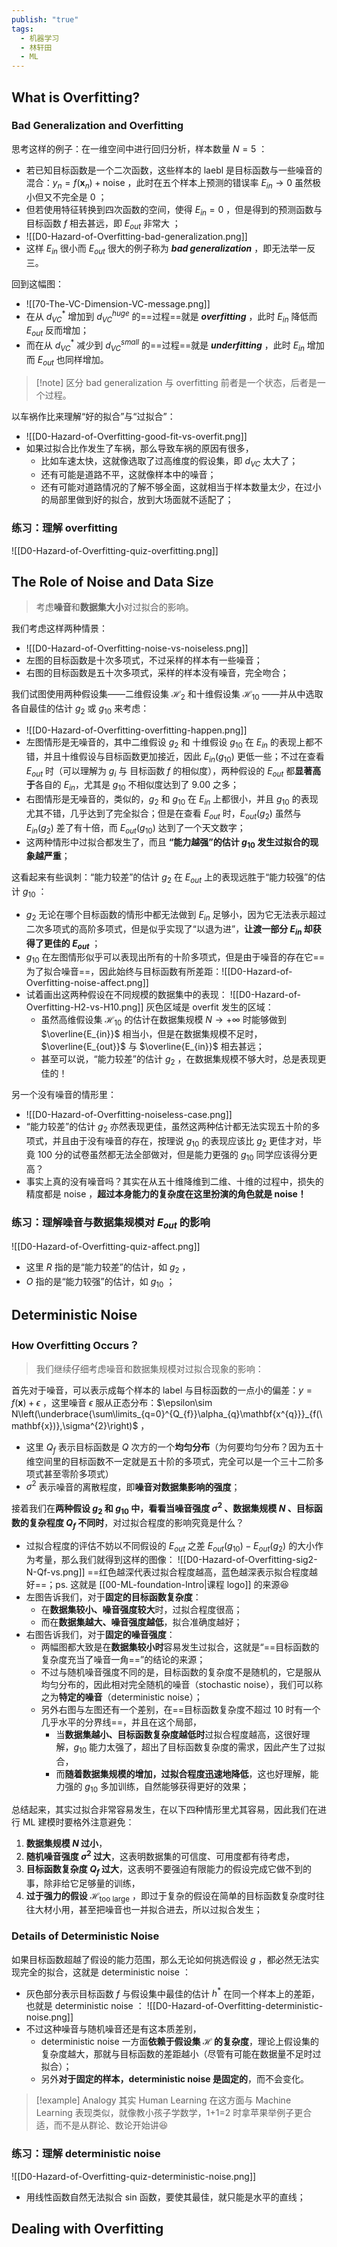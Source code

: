 ```yaml
---
publish: "true"
tags:
  - 机器学习
  - 林轩田
  - ML
---
```

## What is Overfitting?

### Bad Generalization and Overfitting

思考这样的例子：在一维空间中进行回归分析，样本数量 $N=5$ ：
- 若已知目标函数是一个二次函数，这些样本的 laebl 是目标函数与一些噪音的混合：$y_{n}=f(\mathbf{x}_{n})+\text{noise}$ ，此时在五个样本上预测的错误率 $E_{in}\to0$ 虽然极小但又不完全是 0 ；
- 但若使用特征转换到四次函数的空间，使得 $E_{in}=0$ ，但是得到的预测函数与目标函数 $f$ 相去甚远，即 $E_{out}$ 非常大 ；
- ![[D0-Hazard-of-Overfitting-bad-generalization.png]]
- 这样 $E_{in}$ 很小而 $E_{out}$ 很大的例子称为 ***bad generalization*** ，即无法举一反三。

回到这幅图：
- ![[70-The-VC-Dimension-VC-message.png]]
- 在从 $d_{VC}^{*}$ 增加到 $d_{VC}^{huge}$ 的==过程==就是 ***overfitting*** ，此时 $E_{in}$ 降低而 $E_{out}$ 反而增加；
- 而在从 $d_{VC}^{*}$ 减少到 $d_{VC}^{small}$ 的==过程==就是 ***underfitting*** ，此时 $E_{in}$ 增加而 $E_{out}$ 也同样增加。

>[!note] 区分 bad generalization 与 overfitting
>前者是一个状态，后者是一个过程。

以车祸作比来理解“好的拟合”与“过拟合”：
- ![[D0-Hazard-of-Overfitting-good-fit-vs-overfit.png]]
- 如果过拟合比作发生了车祸，那么导致车祸的原因有很多，
	- 比如车速太快，这就像选取了过高维度的假设集，即 $d_{VC}$ 太大了；
	- 还有可能是道路不平，这就像样本中的噪音；
	- 还有可能对道路情况的了解不够全面，这就相当于样本数量太少，在过小的局部里做到好的拟合，放到大场面就不适配了；

### 练习：理解 overfitting

![[D0-Hazard-of-Overfitting-quiz-overfitting.png]]

## The Role of Noise and Data Size

> 考虑**噪音**和**数据集大小**对过拟合的影响。

我们考虑这样两种情景：
- ![[D0-Hazard-of-Overfitting-noise-vs-noiseless.png]]
- 左图的目标函数是十次多项式，不过采样的样本有一些噪音；
- 右图的目标函数是五十次多项式，采样的样本没有噪音，完全吻合；

我们试图使用两种假设集——二维假设集 $\mathcal{H}_{2}$ 和十维假设集 $\mathcal{H}_{10}$ ——并从中选取各自最佳的估计 $g_{2}$ 或 $g_{10}$ 来考虑：
- ![[D0-Hazard-of-Overfitting-overfitting-happen.png]]
- 左图情形是无噪音的，其中二维假设 $g_{2}$ 和 十维假设 $g_{10}$ 在 $E_{in}$ 的表现上都不错，并且十维假设与目标函数更加接近，因此 $E_{in}(g_{10})$ 更低一些；不过在查看 $E_{out}$ 时（可以理解为 $g_{i}$ 与 目标函数 $f$ 的相似度），两种假设的 $E_{out}$ 都**显著高于**各自的 $E_{in}$，尤其是 $g_{10}$ 不相似度达到了 9.00 之多；
- 右图情形是无噪音的，类似的，$g_2$ 和 $g_{10}$ 在 $E_{in}$ 上都很小，并且 $g_{10}$ 的表现尤其不错，几乎达到了完全拟合；但是在查看 $E_{out}$ 时，$E_{out}(g_{2})$ 虽然与 $E_{in}(g_{2})$ 差了有十倍，而 $E_{out}(g_{10})$ 达到了一个天文数字；
- 这两种情形中过拟合都发生了，而且 **“能力越强”的估计 $g_{10}$ 发生过拟合的现象越严重**；

这看起来有些讽刺：“能力较差”的估计 $g_{2}$ 在 $E_{out}$ 上的表现远胜于“能力较强”的估计 $g_{10}$ ：
- $g_{2}$ 无论在哪个目标函数的情形中都无法做到 $E_{in}$ 足够小，因为它无法表示超过二次多项式的高阶多项式，但是似乎实现了“以退为进”，**让渡一部分 $E_{in}$ 却获得了更佳的 $E_{out}$** ；
- $g_{10}$ 在左图情形似乎可以表现出所有的十阶多项式，但是由于噪音的存在它==为了拟合噪音==，因此始终与目标函数有所差距：![[D0-Hazard-of-Overfitting-noise-affect.png]]
- 试着画出这两种假设在不同规模的数据集中的表现： ![[D0-Hazard-of-Overfitting-H2-vs-H10.png]] 灰色区域是 overfit 发生的区域：
	- 虽然高维假设集 $\mathcal{H}_{10}$ 的估计在数据集规模 $N\to+\infty$ 时能够做到 $\overline{E_{in}}$ 相当小，但是在数据集规模不足时，$\overline{E_{out}}$ 与 $\overline{E_{in}}$ 相去甚远；
	- 甚至可以说，“能力较差”的估计 $g_2$ ，在数据集规模不够大时，总是表现更佳的！

另一个没有噪音的情形里：
- ![[D0-Hazard-of-Overfitting-noiseless-case.png]]
- “能力较差”的估计 $g_{2}$ 亦然表现更佳，虽然这两种估计都无法实现五十阶的多项式，并且由于没有噪音的存在，按理说 $g_{10}$ 的表现应该比 $g_{2}$ 更佳才对，毕竟 100 分的试卷虽然都无法全部做对，但是能力更强的 $g_{10}$ 同学应该得分更高？
- 事实上真的没有噪音吗？其实在从五十维降维到二维、十维的过程中，损失的精度都是 noise ，**超过本身能力的复杂度在这里扮演的角色就是 noise！**

### 练习：理解噪音与数据集规模对 $E_{out}$ 的影响

![[D0-Hazard-of-Overfitting-quiz-affect.png]]
- 这里 *R* 指的是“能力较差”的估计，如 $g_{2}$ ，
- *O* 指的是“能力较强”的估计，如 $g_{10}$ ；

## Deterministic Noise

### How Overfitting Occurs？

> 我们继续仔细考虑噪音和数据集规模对过拟合现象的影响：

首先对于噪音，可以表示成每个样本的 label 与目标函数的一点小的偏差：$y=f(\mathbf{x})+\epsilon$ ，这里噪音 $\epsilon$ 服从正态分布：$\epsilon\sim N\left(\underbrace{\sum\limits_{q=0}^{Q_{f}}\alpha_{q}\mathbf{x^{q}}}_{f(\mathbf{x})},\sigma^{2}\right)$ ，
- 这里 $Q_{f}$ 表示目标函数是 *Q* 次方的一个**均匀分布**（为何要均匀分布？因为五十维空间里的目标函数不一定就是五十阶的多项式，完全可以是一个三十二阶多项式甚至零阶多项式）
- $\sigma^{2}$ 表示噪音的离散程度，即**噪音对数据集影响的强度**；

接着我们在**两种假设 $g_{2}$ 和 $g_{10}$ 中，看看当噪音强度 $\sigma^{2}$ 、数据集规模 $N$ 、目标函数的复杂程度 $Q_{f}$ 不同时**，对过拟合程度的影响究竟是什么？
- 过拟合程度的评估不妨以不同假设的 $E_{out}$ 之差 $E_{out}(g_{10})-E_{out}(g_{2})$ 的大小作为考量，那么我们就得到这样的图像： ![[D0-Hazard-of-Overfitting-sig2-N-Qf-vs.png]] ==红色越深代表过拟合程度越高，蓝色越深表示拟合程度越好==；ps. 这就是 [[00-ML-foundation-Intro|课程 logo]] 的来源😆
- 左图告诉我们，对于**固定的目标函数复杂度**：
	- 在**数据集较小、噪音强度较大**时，过拟合程度很高；
	- 而在**数据集越大、噪音强度越低**，拟合准确度越好；
- 右图告诉我们，对于**固定的噪音强度**：
	- 两幅图都大致是在**数据集较小时**容易发生过拟合，这就是“==目标函数的复杂度充当了噪音一角==”的结论的来源；
	- 不过与随机噪音强度不同的是，目标函数的复杂度不是随机的，它是服从均匀分布的，因此相对完全随机的噪音（stochastic noise），我们可以称之为**特定的噪音**（deterministic noise）；
	- 另外右图与左图还有一个差别，在==目标函数复杂度不超过 10 时有一个几乎水平的分界线==，并且在这个局部，
		- 当**数据集越小、目标函数复杂度越低时**过拟合程度越高，这很好理解，$g_{10}$ 能力太强了，超出了目标函数复杂度的需求，因此产生了过拟合，
		- 而**随着数据集规模的增加，过拟合程度迅速地降低**，这也好理解，能力强的 $g_{10}$ 多加训练，自然能够获得更好的效果；


总结起来，其实过拟合非常容易发生，在以下四种情形里尤其容易，因此我们在进行 ML 建模时要格外注意避免：
1. **数据集规模 $N$ 过小**，
2. **随机噪音强度 $\sigma^{2}$ 过大**，这表明数据集的可信度、可用度都有待考虑，
3. **目标函数复杂度 $Q_{f}$ 过大**，这表明不要强迫有限能力的假设完成它做不到的事，除非给它足够量的训练，
4. **过于强力的假设** $\mathcal{H}_{\text{too large}}$ ，即过于复杂的假设在简单的目标函数复杂度时往往大材小用，甚至把噪音也一并拟合进去，所以过拟合发生；

### Details of Deterministic Noise

如果目标函数超越了假设的能力范围，那么无论如何挑选假设 $g$ ，都必然无法实现完全的拟合，这就是 deterministic noise ：
- 灰色部分表示目标函数 $f$ 与假设集中最佳的估计 $h^{*}$ 在同一个样本上的差距，也就是 deterministic noise ： ![[D0-Hazard-of-Overfitting-deterministic-noise.png]]
- 不过这种噪音与随机噪音还是有这本质差别，
	- deterministic noise 一方面**依赖于假设集 $\mathcal{H}$ 的复杂度**，理论上假设集的复杂度越大，那就与目标函数的差距越小（尽管有可能在数据量不足时过拟合）；
	- 另外**对于固定的样本，deterministic noise 是固定的**，而不会变化。

>[!example] Analogy
 其实 Human Learning 在这方面与 Machine Learning 表现类似，就像教小孩子学数学，1+1=2 时拿苹果举例子更合适，而不是从群论、数论开始讲😆

### 练习：理解 deterministic noise

![[D0-Hazard-of-Overfitting-quiz-deterministic-noise.png]]
- 用线性函数自然无法拟合 sin 函数，要使其最佳，就只能是水平的直线；

## Dealing with Overfitting
